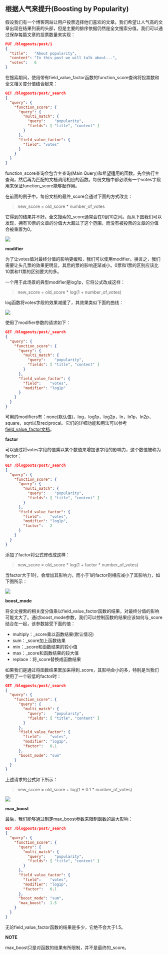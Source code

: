 ## 根据人气来提升(Boosting by Popularity) ##

假设我们有一个博客网站让用户投票选择他们喜欢的文章。我们希望让人气高的文章出现在结果列表的头部，但是主要的排序依据仍然是全文搜索分值。我们可以通过保存每篇文章的投票数量来实现：

```json
PUT /blogposts/post/1
{
  "title":   "About popularity",
  "content": "In this post we will talk about...",
  "votes":   6
}
```

在搜索期间，使用带有field_value_factor函数的function_score查询将投票数和全文相关度分值结合起来：

```json
GET /blogposts/post/_search
{
  "query": {
    "function_score": { 
      "query": { 
        "multi_match": {
          "query":    "popularity",
          "fields": [ "title", "content" ]
        }
      },
      "field_value_factor": { 
        "field": "votes" 
      }
    }
  }
}
```

function_score查询会包含主查询(Main Query)和希望适用的函数。先会执行主查询，然后再为匹配的文档调用相应的函数。每份文档中都必须有一个votes字段用来保证function_score能够起作用。

在前面的例子中，每份文档的最终_score会通过下面的方式改变：

> new_score = old_score * number_of_votes

它得到的结果并不好。全文搜索的_score通常会在0到10之间。而从下图我们可以发现，拥有10票的文章的分值大大超过了这个范围，而没有被投票的文章的分值会被重置为0。

![](http://www.elasticsearch.org/guide/en/elasticsearch/guide/current/images/elas_1701.png)

**modifier**

为了让votes值对最终分值的影响更缓和，我们可以使用modifier。换言之，我们需要让头几票的效果更明显，其后的票的影响逐渐减小。0票和1票的区别应该比10票和11票的区别要大的多。

一个用于此场景的典型modifier是log1p，它将公式改成这样：

> new_score = old_score * log(1 + number_of_votes)

log函数将votes字段的效果减缓了，其效果类似下面的曲线：

![](http://www.elasticsearch.org/guide/en/elasticsearch/guide/current/images/elas_1702.png)

使用了modifier参数的请求如下：

```json
GET /blogposts/post/_search
{
  "query": {
    "function_score": {
      "query": {
        "multi_match": {
          "query":    "popularity",
          "fields": [ "title", "content" ]
        }
      },
      "field_value_factor": {
        "field":    "votes",
        "modifier": "log1p" 
      }
    }
  }
}
```

可用的modifiers有：none(默认值)，log，log1p，log2p，ln，ln1p，ln2p，square，sqrt以及reciprocal。它们的详细功能和用法可以参考[field_value_factor文档](http://www.elasticsearch.org/guide/en/elasticsearch/reference/current/query-dsl-function-score-query.html#_field_value_factor)。

**factor**

可以通过将votes字段的值乘以某个数值来增加该字段的影响力，这个数值被称为factor：

```json
GET /blogposts/post/_search
{
  "query": {
    "function_score": {
      "query": {
        "multi_match": {
          "query":    "popularity",
          "fields": [ "title", "content" ]
        }
      },
      "field_value_factor": {
        "field":    "votes",
        "modifier": "log1p",
        "factor":   2 
      }
    }
  }
}
```

添加了factor将公式修改成这样：

> new_score = old_score * log(1 + factor * number_of_votes)

当factor大于1时，会增加其影响力，而小于1的factor则相应减小了其影响力，如下图所示：

![](http://www.elasticsearch.org/guide/en/elasticsearch/guide/current/images/elas_1703.png)

**boost_mode**

将全文搜索的相关度分值乘以field_value_factor函数的结果，对最终分值的影响可能太大了。通过boost_mode参数，我们可以控制函数的结果应该如何与_score结合在一起，该参数接受下面的值：

- multiply：_score乘以函数结果(默认情况)
- sum：_score加上函数结果
- min：_score和函数结果的较小值
- max：_score和函数结果的较大值
- replace：将_score替换成函数结果

如果我们是通过将函数结果累加来得到_score，其影响会小的多，特别是当我们使用了一个较低的factor时：

```json
GET /blogposts/post/_search
{
  "query": {
    "function_score": {
      "query": {
        "multi_match": {
          "query":    "popularity",
          "fields": [ "title", "content" ]
        }
      },
      "field_value_factor": {
        "field":    "votes",
        "modifier": "log1p",
        "factor":   0.1
      },
      "boost_mode": "sum" 
    }
  }
}
```

上述请求的公式如下所示：

> new_score = old_score + log(1 + 0.1 * number_of_votes)

![](http://www.elasticsearch.org/guide/en/elasticsearch/guide/current/images/elas_1704.png)

**max_boost**

最后，我们能够通过制定max_boost参数来限制函数的最大影响：

```json
GET /blogposts/post/_search
{
  "query": {
    "function_score": {
      "query": {
        "multi_match": {
          "query":    "popularity",
          "fields": [ "title", "content" ]
        }
      },
      "field_value_factor": {
        "field":    "votes",
        "modifier": "log1p",
        "factor":   0.1
      },
      "boost_mode": "sum",
      "max_boost":  1.5 
    }
  }
}
```

无论field_value_factor函数的结果是多少，它绝不会大于1.5。

**NOTE**

max_boost只是对函数的结果有所限制，并不是最终的_score。





